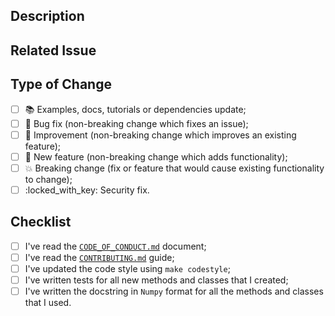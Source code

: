 ## Description

<!-- Add a more detailed description of the changes if needed. -->

## Related Issue

<!-- If your MR refers to a related issue, link it here. -->

## Type of Change

<!-- Mark with an `x` all the checkboxes that apply (like `[x]`) -->

- [ ] :books: Examples, docs, tutorials or dependencies update;
- [ ] :wrench: Bug fix (non-breaking change which fixes an issue);
- [ ] :clinking_glasses: Improvement (non-breaking change which improves an existing feature);
- [ ] :rocket: New feature (non-breaking change which adds functionality);
- [ ] :collision: Breaking change (fix or feature that would cause existing functionality to change);
- [ ] :locked_with_key: Security fix.

## Checklist

<!-- Mark with an `x` all the checkboxes that apply (like `[x]`) -->

- [ ] I've read the [`CODE_OF_CONDUCT.md`][1] document;
- [ ] I've read the [`CONTRIBUTING.md`][2] guide;
- [ ] I've updated the code style using `make codestyle`;
- [ ] I've written tests for all new methods and classes that I created;
- [ ] I've written the docstring in `Numpy` format for all the methods and classes that I used.

[1]: https://gitlab.com/manoelpqueiroz/galactipy/-/blob/master/CODE_OF_CONDUCT.md
[2]: https://gitlab.com/manoelpqueiroz/galactipy/-/blob/master/CONTRIBUTING.md
